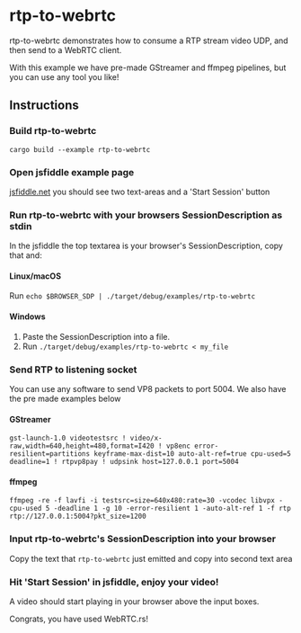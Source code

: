 # rtp-to-webrtc

rtp-to-webrtc demonstrates how to consume a RTP stream video UDP, and then send to a WebRTC client.

With this example we have pre-made GStreamer and ffmpeg pipelines, but you can use any tool you like!

## Instructions

### Build rtp-to-webrtc

```shell
cargo build --example rtp-to-webrtc
```

### Open jsfiddle example page

[jsfiddle.net](https://jsfiddle.net/z7ms3u5r/) you should see two text-areas and a 'Start Session' button

### Run rtp-to-webrtc with your browsers SessionDescription as stdin

In the jsfiddle the top textarea is your browser's SessionDescription, copy that and:

#### Linux/macOS

Run `echo $BROWSER_SDP | ./target/debug/examples/rtp-to-webrtc`

#### Windows

1. Paste the SessionDescription into a file.
1. Run `./target/debug/examples/rtp-to-webrtc < my_file`

### Send RTP to listening socket

You can use any software to send VP8 packets to port 5004. We also have the pre made examples below

#### GStreamer

```shell
gst-launch-1.0 videotestsrc ! video/x-raw,width=640,height=480,format=I420 ! vp8enc error-resilient=partitions keyframe-max-dist=10 auto-alt-ref=true cpu-used=5 deadline=1 ! rtpvp8pay ! udpsink host=127.0.0.1 port=5004
```

#### ffmpeg

```shell
ffmpeg -re -f lavfi -i testsrc=size=640x480:rate=30 -vcodec libvpx -cpu-used 5 -deadline 1 -g 10 -error-resilient 1 -auto-alt-ref 1 -f rtp rtp://127.0.0.1:5004?pkt_size=1200
```

### Input rtp-to-webrtc's SessionDescription into your browser

Copy the text that `rtp-to-webrtc` just emitted and copy into second text area

### Hit 'Start Session' in jsfiddle, enjoy your video!

A video should start playing in your browser above the input boxes.

Congrats, you have used WebRTC.rs!
